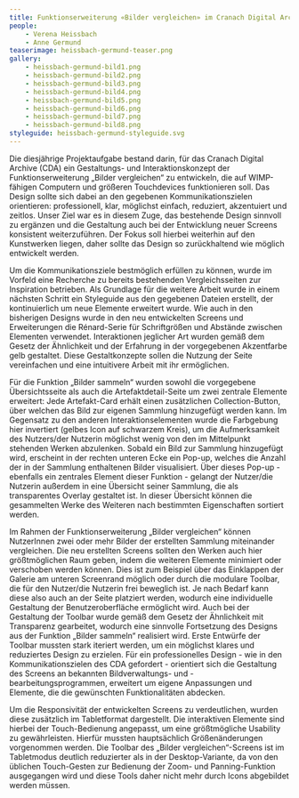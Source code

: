 ```yaml
---
title: Funktionserweiterung «Bilder vergleichen» im Cranach Digital Archive
people:
    - Verena Heissbach
    - Anne Germund
teaserimage: heissbach-germund-teaser.png
gallery:
    - heissbach-germund-bild1.png
    - heissbach-germund-bild2.png
    - heissbach-germund-bild3.png
    - heissbach-germund-bild4.png
    - heissbach-germund-bild5.png
    - heissbach-germund-bild6.png
    - heissbach-germund-bild7.png
    - heissbach-germund-bild8.png
styleguide: heissbach-germund-styleguide.svg
---
```


Die diesjährige Projektaufgabe bestand darin, für das Cranach Digital Archive (CDA) ein Gestaltungs- und Interaktionskonzept der Funktionserweiterung „Bilder vergleichen“ zu entwickeln, die auf WIMP-fähigen Computern und größeren Touchdevices funktionieren soll. Das Design sollte sich dabei an den gegebenen Kommunikationszielen orientieren: professionell, klar, möglichst einfach, reduziert, akzentuiert und zeitlos. Unser Ziel war es in diesem Zuge, das bestehende Design sinnvoll zu ergänzen und die Gestaltung auch bei der Entwicklung neuer Screens konsistent weiterzuführen. Der Fokus soll hierbei weiterhin auf den Kunstwerken liegen, daher sollte das Design so zurückhaltend wie möglich entwickelt werden.

Um die Kommunikationsziele bestmöglich erfüllen zu können, wurde im Vorfeld eine Recherche zu bereits bestehenden Vergleichsseiten zur Inspiration betrieben. Als Grundlage für die weitere Arbeit wurde in einem nächsten Schritt ein Styleguide aus den gegebenen Dateien erstellt, der kontinuierlich um neue Elemente erweitert wurde. Wie auch in den bisherigen Designs wurde in den neu entwickelten Screens und Erweiterungen die Rénard-Serie für Schriftgrößen und Abstände zwischen Elementen verwendet. Interaktionen jeglicher Art wurden gemäß dem Gesetz der Ähnlichkeit und der Erfahrung in der vorgegebenen Akzentfarbe gelb gestaltet. Diese Gestaltkonzepte sollen die Nutzung der Seite vereinfachen und eine intuitivere Arbeit mit ihr ermöglichen.

Für die Funktion „Bilder sammeln“ wurden sowohl die vorgegebene Übersichtsseite als auch die Artefaktdetail-Seite um zwei zentrale Elemente erweitert: Jede Artefakt-Card erhält einen zusätzlichen Collection-Button, über welchen das Bild zur eigenen Sammlung hinzugefügt werden kann. Im Gegensatz zu den anderen Interaktionselementen wurde die Farbgebung hier invertiert (gelbes Icon auf schwarzem Kreis), um die Aufmerksamkeit des Nutzers/der Nutzerin möglichst wenig von den im Mittelpunkt stehenden Werken abzulenken. Sobald ein Bild zur Sammlung hinzugefügt wird, erscheint in der rechten unteren Ecke ein Pop-up, welches die Anzahl der in der Sammlung enthaltenen Bilder visualisiert. Über dieses Pop-up - ebenfalls ein zentrales Element dieser Funktion - gelangt der Nutzer/die Nutzerin außerdem in eine Übersicht seiner Sammlung, die als transparentes Overlay gestaltet ist. In dieser Übersicht können die gesammelten Werke des Weiteren nach bestimmten Eigenschaften sortiert werden.

Im Rahmen der Funktionserweiterung „Bilder vergleichen“ können NutzerInnen zwei oder mehr Bilder der erstellten Sammlung miteinander vergleichen. Die neu erstellten Screens sollten den Werken auch hier größtmöglichen Raum geben, indem die weiteren Elemente minimiert oder verschoben werden können. Dies ist zum Beispiel über das Einklappen der Galerie am unteren Screenrand möglich oder durch die modulare Toolbar, die für den Nutzer/die Nutzerin frei beweglich ist. Je nach Bedarf kann diese also auch an der Seite platziert werden, wodurch eine individuelle Gestaltung der Benutzeroberfläche ermöglicht wird. Auch bei der Gestaltung der Toolbar wurde gemäß dem Gesetz der Ähnlichkeit mit Transparenz gearbeitet, wodurch eine sinnvolle Fortsetzung des Designs aus der Funktion „Bilder sammeln“ realisiert wird. Erste Entwürfe der Toolbar mussten stark iteriert werden, um ein möglichst klares und reduziertes Design zu erzielen. Für ein professionelles Design - wie in den Kommunikationszielen des CDA gefordert - orientiert sich die Gestaltung des Screens an bekannten Bildverwaltungs- und -bearbeitungsprogrammen, erweitert um eigene Anpassungen und Elemente, die die gewünschten Funktionalitäten abdecken.

Um die Responsivität der entwickelten Screens zu verdeutlichen, wurden diese zusätzlich im Tabletformat dargestellt. Die interaktiven Elemente sind hierbei der Touch-Bedienung angepasst, um eine größtmögliche Usability zu gewährleisten. Hierfür mussten hauptsächlich Größenänderungen vorgenommen werden. Die Toolbar des „Bilder vergleichen“-Screens ist im Tabletmodus deutlich reduzierter als in der Desktop-Variante, da von den üblichen Touch-Gesten zur Bedienung der Zoom- und Panning-Funktion ausgegangen wird und diese Tools daher nicht mehr durch Icons abgebildet werden müssen.
